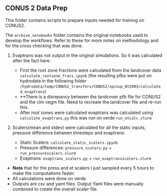 ## CONUS 2 Data Prep

This folder contains scripts to prepare inputs needed for training on CONUS2. 

The `archive_notebooks` folder contains the original notebooks used to develop the workflows. Refer to these for more notes on methodology and for the cross checking that was done. 

1. Evaptrans was not output in the original simulations. So it was calculated after the fact here. 
    - First the root zone fractions were calculated from the landcover data `calculate_rootzone_fracs.ipynb` (the resulting pfbs were put on hydrodata in the following folder `/hydrodata/temp/CONUS2_transfers/CONUS2/spinup_WY2003/calculated_evaptrans`)
    - **There is a disrepancy between the landcover pfb file for CONUS2 and the clm vegm file. Need to recreate the landcover file and re-run this. 
    - After root zones were calculated evaptrans was calculated using `calculate_evaptrans.py` this was run on verde `run_etcalc.slurm`

2. Scalers(mean and stdev) were calculated for all the static inputs, pressure difference between timesteps and evaptrans: 
   - Static Scalers: `calculate_static_scalers.ipynb`
   - Pressure differences: `pressure_scalers.py` + `run_pressurescalers.slurm`
   - Evaptrans: `evaptrans_scalers.py` + `run_evaptransscalers.slurm`
- **Note** that for the press and et scalers I just sampled every 5 hours to make the computations faster. 
- All calculations were done on verde
- Outputs are csv and yaml files. Output Yaml files were manually combined to create the overall scaler file. 